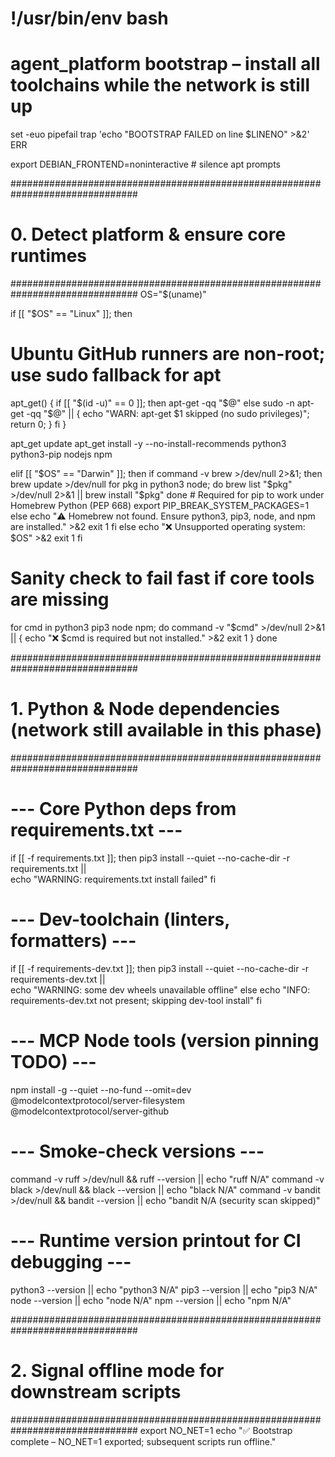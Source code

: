 # !/usr/bin/env bash

# agent_platform bootstrap – install all toolchains while the network is still up

set -euo pipefail
trap 'echo "BOOTSTRAP FAILED on line $LINENO" >&2' ERR

export DEBIAN_FRONTEND=noninteractive  # silence apt prompts

###############################################################################

# 0. Detect platform & ensure core runtimes

###############################################################################
OS="$(uname)"

if [[ "$OS" == "Linux" ]]; then

# Ubuntu GitHub runners are non-root; use sudo fallback for apt

  apt_get() {
    if [[ "$(id -u)" == 0 ]]; then
      apt-get -qq "$@"
    else
      sudo -n apt-get -qq "$@" || {
        echo "WARN: apt-get $1 skipped (no sudo privileges)"; return 0; }
    fi
  }

  apt_get update
  apt_get install -y --no-install-recommends python3 python3-pip nodejs npm

elif [[ "$OS" == "Darwin" ]]; then
  if command -v brew >/dev/null 2>&1; then
    brew update >/dev/null
    for pkg in python3 node; do
      brew list "$pkg" >/dev/null 2>&1 || brew install "$pkg"
    done
    # Required for pip to work under Homebrew Python (PEP 668)
    export PIP_BREAK_SYSTEM_PACKAGES=1
  else
    echo "⚠️  Homebrew not found. Ensure python3, pip3, node, and npm are installed." >&2
    exit 1
  fi
else
  echo "❌ Unsupported operating system: $OS" >&2
  exit 1
fi

# Sanity check to fail fast if core tools are missing

for cmd in python3 pip3 node npm; do
  command -v "$cmd" >/dev/null 2>&1 || {
    echo "❌ $cmd is required but not installed." >&2
    exit 1
  }
done

###############################################################################

# 1. Python & Node dependencies (network still available in this phase)

###############################################################################

# --- Core Python deps from requirements.txt ---

if [[ -f requirements.txt ]]; then
  pip3 install --quiet --no-cache-dir -r requirements.txt || \
    echo "WARNING: requirements.txt install failed"
fi

# --- Dev-toolchain (linters, formatters) ---

if [[ -f requirements-dev.txt ]]; then
  pip3 install --quiet --no-cache-dir -r requirements-dev.txt || \
    echo "WARNING: some dev wheels unavailable offline"
else
  echo "INFO: requirements-dev.txt not present; skipping dev-tool install"
fi

# --- MCP Node tools (version pinning TODO) ---

npm install -g --quiet --no-fund --omit=dev \
  @modelcontextprotocol/server-filesystem \
  @modelcontextprotocol/server-github

# --- Smoke-check versions ---

command -v ruff   >/dev/null && ruff   --version || echo "ruff   N/A"
command -v black  >/dev/null && black  --version || echo "black  N/A"
command -v bandit >/dev/null && bandit --version || echo "bandit N/A (security scan skipped)"

# --- Runtime version printout for CI debugging ---

python3 --version || echo "python3 N/A"
pip3 --version || echo "pip3 N/A"
node --version || echo "node N/A"
npm --version || echo "npm N/A"

###############################################################################

# 2. Signal offline mode for downstream scripts

###############################################################################
export NO_NET=1
echo "✅  Bootstrap complete – NO_NET=1 exported; subsequent scripts run offline."
